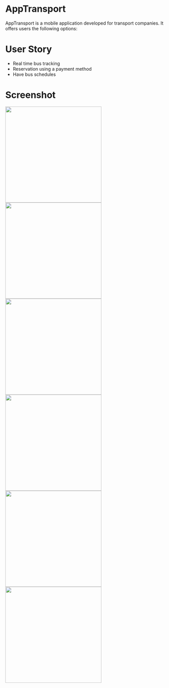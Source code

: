 # AppTransport
AppTransport is a mobile application developed for transport companies. It offers users the following options:

# User Story 
- Real time bus tracking
- Reservation using a payment method
- Have bus schedules

# Screenshot
<img src='https://i.imgur.com/khClMCJ.png' width="300" />  <img src='https://i.imgur.com/JbgGuR0.png' width="300" />  <img src='https://i.imgur.com/MC1Z8cR.png' width="300" />
<img src='https://i.imgur.com/pIoBj06.png' width="300" />  <img src='https://i.imgur.com/R2HdmZG.png' width="300" />
<img src='https://i.imgur.com/MC1Z8cR.png' width="300" />

